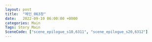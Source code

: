 ```yaml
---
layout: post
title:  "메인_063장"
date:   2022-09-10 06:00:00 +0000
categories: Main
Tags: Story Main
SceneCode: ["scene_epilogue_s10,6311", "scene_epilogue_s20,6312"]
---
```

